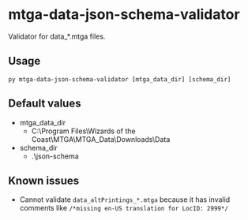 # mtga-data-json-schema-validator
 Validator for data_*.mtga files.

## Usage
`py mtga-data-json-schema-validator [mtga_data_dir] [schema_dir]`

## Default values

* mtga_data_dir
  * C:\Program Files\Wizards of the Coast\MTGA\MTGA_Data\Downloads\Data
* schema_dir
  * .\json-schema
  
## Known issues

* Cannot validate `data_altPrintings_*.mtga` because it has invalid comments like `/*missing en-US translation for LocID: 2999*/`

